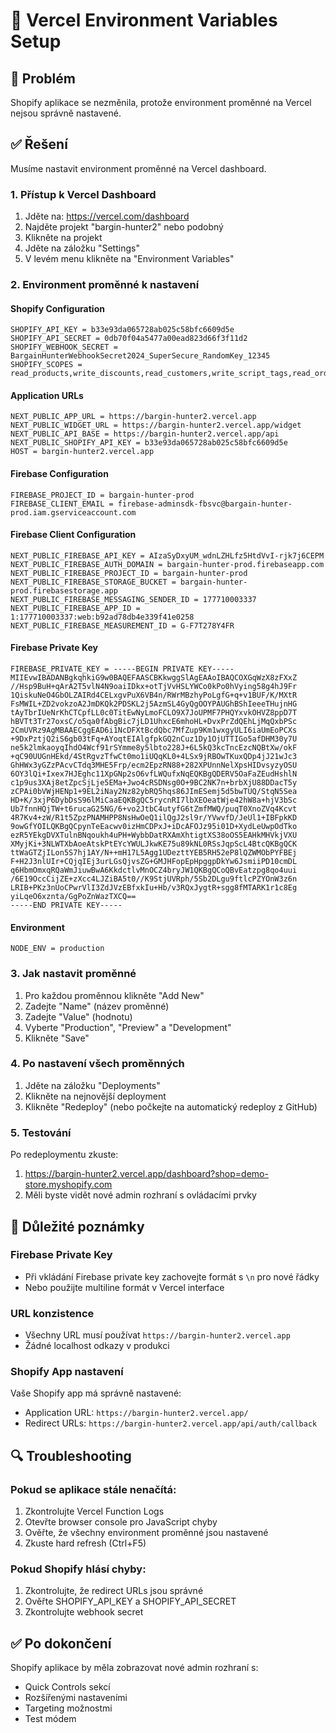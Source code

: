 # 🔧 Vercel Environment Variables Setup

## 🎯 Problém
Shopify aplikace se nezměnila, protože environment proměnné na Vercel nejsou správně nastavené.

## ✅ Řešení
Musíme nastavit environment proměnné na Vercel dashboard.

### 1. Přístup k Vercel Dashboard
1. Jděte na: https://vercel.com/dashboard
2. Najděte projekt "bargin-hunter2" nebo podobný
3. Klikněte na projekt
4. Jděte na záložku "Settings"
5. V levém menu klikněte na "Environment Variables"

### 2. Environment proměnné k nastavení

#### Shopify Configuration
```
SHOPIFY_API_KEY = b33e93da065728ab025c58bfc6609d5e
SHOPIFY_API_SECRET = 0db70f04a5477a00ead823d66f3f11d2
SHOPIFY_WEBHOOK_SECRET = BargainHunterWebhookSecret2024_SuperSecure_RandomKey_12345
SHOPIFY_SCOPES = read_products,write_discounts,read_customers,write_script_tags,read_orders
```

#### Application URLs
```
NEXT_PUBLIC_APP_URL = https://bargin-hunter2.vercel.app
NEXT_PUBLIC_WIDGET_URL = https://bargin-hunter2.vercel.app/widget
NEXT_PUBLIC_API_BASE = https://bargin-hunter2.vercel.app/api
NEXT_PUBLIC_SHOPIFY_API_KEY = b33e93da065728ab025c58bfc6609d5e
HOST = bargin-hunter2.vercel.app
```

#### Firebase Configuration
```
FIREBASE_PROJECT_ID = bargain-hunter-prod
FIREBASE_CLIENT_EMAIL = firebase-adminsdk-fbsvc@bargain-hunter-prod.iam.gserviceaccount.com
```

#### Firebase Client Configuration
```
NEXT_PUBLIC_FIREBASE_API_KEY = AIzaSyDxyUM_wdnLZHLfz5HtdVvI-rjk7j6CEPM
NEXT_PUBLIC_FIREBASE_AUTH_DOMAIN = bargain-hunter-prod.firebaseapp.com
NEXT_PUBLIC_FIREBASE_PROJECT_ID = bargain-hunter-prod
NEXT_PUBLIC_FIREBASE_STORAGE_BUCKET = bargain-hunter-prod.firebasestorage.app
NEXT_PUBLIC_FIREBASE_MESSAGING_SENDER_ID = 177710003337
NEXT_PUBLIC_FIREBASE_APP_ID = 1:177710003337:web:b92ad78db4e339f41e0258
NEXT_PUBLIC_FIREBASE_MEASUREMENT_ID = G-F7T278Y4FR
```

#### Firebase Private Key
```
FIREBASE_PRIVATE_KEY = -----BEGIN PRIVATE KEY-----
MIIEvwIBADANBgkqhkiG9w0BAQEFAASCBKkwggSlAgEAAoIBAQCOXGqWzX8zFXxZ
//Hsp9BuH+qArA2T5vlN4N9oaiIDkx+otTjVvHSLYWCo0kPo0hVying58g4hJ9Fr
1QiskuNeO4GbOLZAIRd4CELxgvPuX6VB4n/RWrMBzhyPoLgfG+q+v1BUF/K/MXtR
FsMWIL+ZD2vokzoA2JmDKQk2PDSKL2j5AzmSL4GyQgOOYPAUGhBShIeeeTHujnHG
tAyTbrIUeNrKhCTCpfLL0c0TitEwNyLmoFCLO9X7JoUPMF7PHQYxvkOHVZ8ppD7T
hBVTt3Tr27oxsC/o5qa0fAbgBic7jLD1UhxcE6mhoHL+DvxPrZdQEhLjMqQxbPSc
2CmUVRz9AgMBAAECggEAD6i1NcDFXtBcdQbc7MfZup9Km1wxgyULI6iaUmEoPCXs
+9DxPztjQ2iS6gb03tFq+AYoqtEIAlgfpkGQ2nCuz1Dy1OjUTTIGo5afDHM30y7U
ne5k2lmkaoyqIhdO4Wcf91rSYmme8y5lbto228J+6L5kQ3kcTncEzcNQBtXw/okF
+qC90UUGnHEkd/4StRgvzTfwCt0mo1iUQqKL0+4LSx9jRBOwTKuxQDp4jJ21wJc3
GhHWx3yGZzPAcvCTdq3MHE5Frp/ecm2EpzRN88+282XPUnnNelXpsHIDvsyzyOSU
6OY3lQi+Ixex7HJEghc11XpGNp2sO6vfLWQufxNqEQKBgQDERV5OaFaZEudHshlN
c1p9us3XAj8etZpcSjLje5EMa+Jwo4cRSDNsg0O+9BC2NK7n+brbXjU88DDacT5y
zCPAi0bVWjHENp1+9EL2iNay2Nz82ybRQ5hqs86JImESemj5d5bwTUQ/StqN5Sea
HD+K/3xjP6DybDsS96lMiCaaEQKBgQC5rycnRI7lbXEOeatWje42hW8a+hjV3bSc
Ub7fnnHQjTW+t6rucaG25NG/6+vo2JtbC4utyfG6tZmfMWQ/puqT0XnoZVq4Kcvt
4R7Kv4+zW/R1t5ZpzPNAMHPP8NsHwOeQ1ilQgJ2sl9r/YVwvfD/JeUl1+IBFpkKD
9owGfYOILQKBgQCpynTeEacwv0izHmCDPxJ+iDcAFOJz95i01D+XydLeUwpOdTko
ezR5YEkgDVXTulnBNqoukh4uPH+WybbDatRXAmXhtigtXS38oOS5EAHkMHVkjVXU
XMyjKi+3NLWTXbAoeAtskPtEYcYWULJkwKE75u89kNL0RSsJqpScL4BtcQKBgQCK
ttWaGTZjILon5S7hj1AY/N++mH17L5Agg1UDezttYEB5RH52eP8lQZWMObPYFBEj
F+H2J3nlUIr+CQjqIEj3urLGsQjvsZG+GMJHFopEpHpggpDkYw6JsmiiPD10cmDL
q6HbmOmxqRQaWmJiuwBwA6KkdctlvMnOCZ4bryJW1QKBgQCoQBvEatzpg8qo4uui
/6E19OccCijZE+zXcc4LJZiBA5t0//K9StjUVRph/5Sb2DLgu9ftlcPZYOnW3z6n
LRIB+PKz3nUoCPwrVlI3ZdJVzEBfxkIu+Hb/v3RQxJygtR+sgg8fMTARK1r1c8Eg
yiLqeO6xznta/GgPoZnWazTXCQ==
-----END PRIVATE KEY-----
```

#### Environment
```
NODE_ENV = production
```

### 3. Jak nastavit proměnné
1. Pro každou proměnnou klikněte "Add New"
2. Zadejte "Name" (název proměnné)
3. Zadejte "Value" (hodnotu)
4. Vyberte "Production", "Preview" a "Development"
5. Klikněte "Save"

### 4. Po nastavení všech proměnných
1. Jděte na záložku "Deployments"
2. Klikněte na nejnovější deployment
3. Klikněte "Redeploy" (nebo počkejte na automatický redeploy z GitHub)

### 5. Testování
Po redeploymentu zkuste:
1. https://bargin-hunter2.vercel.app/dashboard?shop=demo-store.myshopify.com
2. Měli byste vidět nové admin rozhraní s ovládacími prvky

## 🚨 Důležité poznámky

### Firebase Private Key
- Při vkládání Firebase private key zachovejte formát s `\n` pro nové řádky
- Nebo použijte multiline formát v Vercel interface

### URL konzistence
- Všechny URL musí používat `https://bargin-hunter2.vercel.app`
- Žádné localhost odkazy v produkci

### Shopify App nastavení
Vaše Shopify app má správně nastavené:
- Application URL: `https://bargin-hunter2.vercel.app/`
- Redirect URLs: `https://bargin-hunter2.vercel.app/api/auth/callback`

## 🔍 Troubleshooting

### Pokud se aplikace stále nenačítá:
1. Zkontrolujte Vercel Function Logs
2. Otevřte browser console pro JavaScript chyby
3. Ověřte, že všechny environment proměnné jsou nastavené
4. Zkuste hard refresh (Ctrl+F5)

### Pokud Shopify hlásí chyby:
1. Zkontrolujte, že redirect URLs jsou správné
2. Ověřte SHOPIFY_API_KEY a SHOPIFY_API_SECRET
3. Zkontrolujte webhook secret

## ✅ Po dokončení
Shopify aplikace by měla zobrazovat nové admin rozhraní s:
- Quick Controls sekcí
- Rozšířenými nastaveními
- Targeting možnostmi
- Test módem
